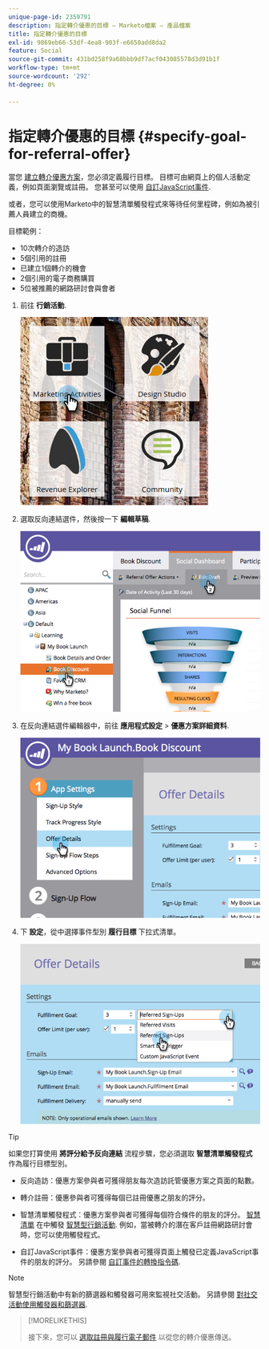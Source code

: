```yaml
---
unique-page-id: 2359791
description: 指定轉介優惠的目標 — Marketo檔案 — 產品檔案
title: 指定轉介優惠的目標
exl-id: 9869eb66-53df-4ea8-903f-e6650add8da2
feature: Social
source-git-commit: 431bd258f9a68bbb9df7acf043085578d3d91b1f
workflow-type: tm+mt
source-wordcount: '292'
ht-degree: 0%

---
```


# 指定轉介優惠的目標 {#specify-goal-for-referral-offer}

當您 [建立轉介優惠方案](/help/marketo/product-docs/demand-generation/social/referral-offers/create-a-referral-offer.md)，您必須定義履行目標。 目標可由網頁上的個人活動定義，例如頁面瀏覽或註冊。 您甚至可以使用 [自訂JavaScript事件](/help/marketo/product-docs/demand-generation/social/social-functions/conversion-script-for-custom-events.md).

或者，您可以使用Marketo中的智慧清單觸發程式來等待任何里程碑，例如為被引薦人員建立的商機。

目標範例：

* 10次轉介的造訪
* 5個引用的註冊
* 已建立1個轉介的機會
* 2個引用的電子商務購買
* 5位被推薦的網路研討會與會者

1. 前往 **行銷活動**.

   ![](assets/ma.png)

1. 選取反向連結選件，然後按一下 **編輯草稿**.

   ![](assets/image2014-9-19-15-3a6-3a35.png)

1. 在反向連結選件編輯器中，前往 **應用程式設定** > **優惠方案詳細資料**.

   ![](assets/image2014-9-19-15-3a6-3a44.png)

1. 下 **設定**，從中選擇事件型別 **履行目標** 下拉式清單。

   ![](assets/image2014-9-19-15-3a6-3a56.png)

>[!TIP]
>
>如果您打算使用 **將評分給予反向連結** 流程步驟，您必須選取 **智慧清單觸發程式** 作為履行目標型別。

* 反向造訪：優惠方案參與者可獲得朋友每次造訪託管優惠方案之頁面的點數。
* 轉介註冊：優惠參與者可獲得每個已註冊優惠之朋友的評分。
* 智慧清單觸發程式：優惠方案參與者可獲得每個符合條件的朋友的評分。 [智慧清單](/help/marketo/product-docs/core-marketo-concepts/smart-lists-and-static-lists/understanding-smart-lists.md) 在中觸發 [智慧型行銷活動](/help/marketo/product-docs/core-marketo-concepts/smart-campaigns/understanding-smart-campaigns.md). 例如，當被轉介的潛在客戶註冊網路研討會時，您可以使用觸發程式。

* 自訂JavaScript事件：優惠方案參與者可獲得頁面上觸發已定義JavaScript事件的朋友的評分。 另請參閱 [自訂事件的轉換指令碼](/help/marketo/product-docs/demand-generation/social/social-functions/triggers-and-filters-for-social-activities.md).

>[!NOTE]
>
>智慧型行銷活動中有新的篩選器和觸發器可用來監視社交活動。 另請參閱 [對社交活動使用觸發器和篩選器](/help/marketo/product-docs/demand-generation/social/social-functions/triggers-and-filters-for-social-activities.md).

>[!MORELIKETHIS]
>
>接下來，您可以 [選取註冊與履行電子郵件](/help/marketo/product-docs/demand-generation/social/referral-offers/send-referral-offer-fulfillment-email.md) 以從您的轉介優惠傳送。

